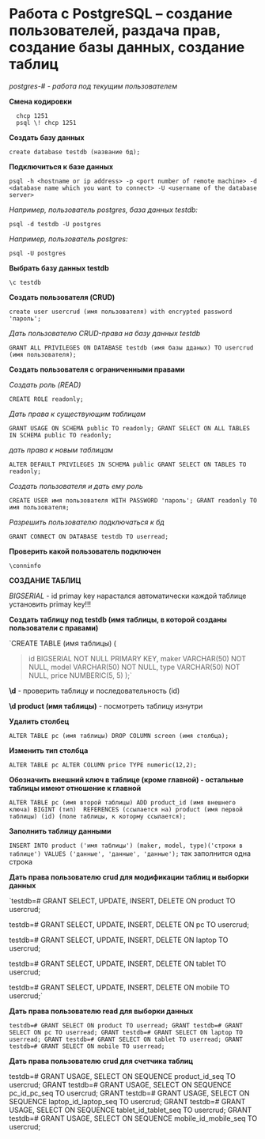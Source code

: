 Работа с PostgreSQL – создание пользователей, раздача прав, создание базы данных, создание таблиц
=================================================================================================

*postgres-# - работа под текущим пользователем* 

**Смена кодировки**
```
  chcp 1251 
  psql \! chcp 1251
```

**Создать базу данных**

`create database testdb (название бд);`


**Подключиться к базе данных**

`psql -h <hostname or ip address> -p <port number of remote machine> -d <database name which you want to connect> -U <username of the database server>`
  
*Например, пользователь postgres, база данных testdb:*

`psql -d testdb -U postgres`

*Например, пользователь postgres:*

`psql -U postgres`


**Выбрать базу данных testdb**

`\c testdb`


**Создать пользователя (CRUD)**

`create user usercrud (имя пользователя) with encrypted password 'пароль';`


*Дать пользователю CRUD-права на базу данных testdb*

`GRANT ALL PRIVILEGES ON DATABASE testdb (имя базы дданых) TO usercrud (имя пользователя);`

**Создать пользователя c ограниченными правами**

*Создать роль (READ)*

`CREATE ROLE readonly;`


*Дать права к существующим таблицам*

`GRANT USAGE ON SCHEMA public TO readonly;
GRANT SELECT ON ALL TABLES IN SCHEMA public TO readonly;`


*дать права к новым таблицам*

`ALTER DEFAULT PRIVILEGES IN SCHEMA public GRANT SELECT ON TABLES TO readonly;`


*Создать пользователя и дать ему роль*

`CREATE USER имя пользователя WITH PASSWORD 'пароль';
GRANT readonly TO имя пользователя;`


*Разрешить пользователю подключаться к бд*

`GRANT CONNECT ON DATABASE testdb TO userread;`


**Проверить какой пользователь подключен**

`\conninfo`


**СОЗДАНИЕ ТАБЛИЦ**

*BIGSERIAL* - id primay key нарастался автоматически
каждой таблице установить primay key!!!


**Создать таблицу под testdb (имя таблицы, в которой созданы пользователи с правами)**

`CREATE TABLE (имя таблицы) (
> id BIGSERIAL NOT NULL PRIMARY KEY,
> maker VARCHAR(50) NOT NULL,
> model VARCHAR(50) NOT NULL,
> type VARCHAR(50) NOT NULL,
> price NUMBERIC(5, 5)
> );`


**\d** - проверить таблицу и последовательность (id)

**\d product (имя таблицы)** - посмотреть таблицу изнутри


**Удалить столбец**

`ALTER TABLE pc (имя таблицы) DROP COLUMN screen (имя столбца);`


**Изменить тип столбца**

`ALTER TABLE pc ALTER COLUMN price TYPE numeric(12,2);`


**Обозначить внешний ключ в таблице (кроме главной) - остальные таблицы имеют отношение к главной**

`ALTER TABLE pc (имя второй таблицы) ADD product_id (имя внешнего ключа) BIGINT (тип) 
REFERENCES (ссылается на) product (имя первой таблицы) (id) (поле таблицы, к которму ссылается);`


**Заполнить таблицу данными**

`INSERT INTO product ('имя таблицы') (maker, model, type)('строки в таблице') VALUES ('данные', 'данные', 'данные');`
так заполнится одна строка 


**Дать права пользователю crud для модификации таблиц и выборки данных**

`testdb=# GRANT SELECT, UPDATE, INSERT, DELETE ON product TO usercrud;

testdb=# GRANT SELECT, UPDATE, INSERT, DELETE ON pc TO usercrud;

testdb=# GRANT SELECT, UPDATE, INSERT, DELETE ON laptop TO usercrud;

testdb=# GRANT SELECT, UPDATE, INSERT, DELETE ON tablet TO usercrud;

testdb=# GRANT SELECT, UPDATE, INSERT, DELETE ON mobile TO usercrud;`


**Дать права пользователю read для выборки данных**

`testdb=# GRANT SELECT ON product TO userread;
GRANT
testdb=# GRANT SELECT ON pc TO userread;
GRANT
testdb=# GRANT SELECT ON laptop TO userread;
GRANT
testdb=# GRANT SELECT ON tablet TO userread;
GRANT
testdb=# GRANT SELECT ON mobile TO userread;`


**Дать права пользователю crud для счетчика таблиц**

testdb=# GRANT USAGE, SELECT ON SEQUENCE product_id_seq TO usercrud;
GRANT
testdb=# GRANT USAGE, SELECT ON SEQUENCE pc_id_pc_seq TO usercrud;
GRANT
testdb=# GRANT USAGE, SELECT ON SEQUENCE laptop_id_laptop_seq TO usercrud;
GRANT
testdb=# GRANT USAGE, SELECT ON SEQUENCE tablet_id_tablet_seq TO usercrud;
GRANT
testdb=# GRANT USAGE, SELECT ON SEQUENCE mobile_id_mobile_seq TO usercrud;
